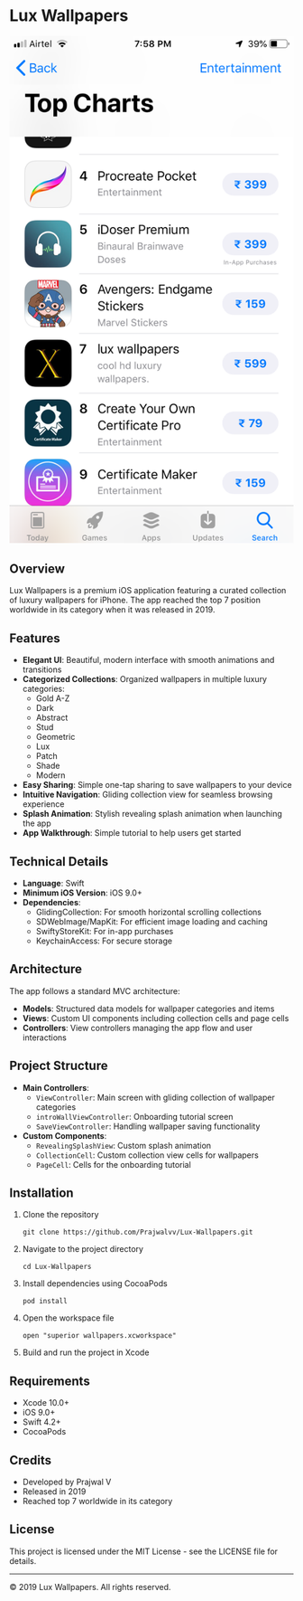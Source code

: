 # Lux Wallpapers

![Lux Wallpapers](https://github.com/Prajwalvv/Lux-Wallpapers/raw/main/IMG_0527.PNG)

## Overview
Lux Wallpapers is a premium iOS application featuring a curated collection of luxury wallpapers for iPhone. The app reached the top 7 position worldwide in its category when it was released in 2019.

## Features
- **Elegant UI**: Beautiful, modern interface with smooth animations and transitions
- **Categorized Collections**: Organized wallpapers in multiple luxury categories:
  - Gold A-Z
  - Dark
  - Abstract
  - Stud
  - Geometric
  - Lux
  - Patch
  - Shade
  - Modern
- **Easy Sharing**: Simple one-tap sharing to save wallpapers to your device
- **Intuitive Navigation**: Gliding collection view for seamless browsing experience
- **Splash Animation**: Stylish revealing splash animation when launching the app
- **App Walkthrough**: Simple tutorial to help users get started

## Technical Details
- **Language**: Swift
- **Minimum iOS Version**: iOS 9.0+
- **Dependencies**:
  - GlidingCollection: For smooth horizontal scrolling collections
  - SDWebImage/MapKit: For efficient image loading and caching
  - SwiftyStoreKit: For in-app purchases
  - KeychainAccess: For secure storage

## Architecture
The app follows a standard MVC architecture:
- **Models**: Structured data models for wallpaper categories and items
- **Views**: Custom UI components including collection cells and page cells
- **Controllers**: View controllers managing the app flow and user interactions

## Project Structure
- **Main Controllers**:
  - `ViewController`: Main screen with gliding collection of wallpaper categories
  - `introWallViewController`: Onboarding tutorial screen
  - `SaveViewController`: Handling wallpaper saving functionality
- **Custom Components**:
  - `RevealingSplashView`: Custom splash animation
  - `CollectionCell`: Custom collection view cells for wallpapers
  - `PageCell`: Cells for the onboarding tutorial

## Installation
1. Clone the repository
   ```
   git clone https://github.com/Prajwalvv/Lux-Wallpapers.git
   ```
2. Navigate to the project directory
   ```
   cd Lux-Wallpapers
   ```
3. Install dependencies using CocoaPods
   ```
   pod install
   ```
4. Open the workspace file
   ```
   open "superior wallpapers.xcworkspace"
   ```
5. Build and run the project in Xcode

## Requirements
- Xcode 10.0+
- iOS 9.0+
- Swift 4.2+
- CocoaPods

## Credits
- Developed by Prajwal V
- Released in 2019
- Reached top 7 worldwide in its category

## License
This project is licensed under the MIT License - see the LICENSE file for details.

---

© 2019 Lux Wallpapers. All rights reserved.
